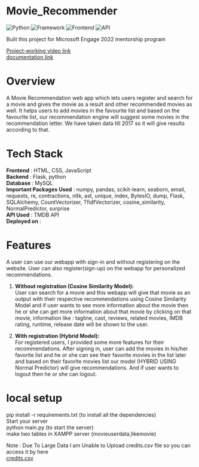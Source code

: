 # Movie_Recommender

![Python](https://img.shields.io/badge/Python-3.8-blueviolet)
![Framework](https://img.shields.io/badge/Framework-Flask-red)
![Frontend](https://img.shields.io/badge/Frontend-HTML/CSS/JS-green)
![API](https://img.shields.io/badge/API-TMDB-fcba03)

Built this project for Microsoft Engage 2022 mentorship program

[Project-working video link](https://www.google.com) <br />
[documentation link](https://docs.google.com/document/d/1lUxrAwOHD4NpXEiNzpjfIm82YD7fBnIbhQVDbYPGP0o/edit?usp=sharing)


# Overview
A Movie Recommendation web app which lets users register and search for a movie and gives the movie as a result and other recommended movies as well. It helps users to add movies in the favourite list and based on the favourite list, our recommendation engine will suggest some movies in the recommendation letter. We have taken data till 2017 so it will give results according to that.


# Tech Stack
<strong>Frontend</strong> : HTML, CSS, JavaScript <br />
<strong>Backend</strong> : Flask, python <br />
<strong>Database</strong> : MySQL <br />
<strong>Important Packages Used</strong> : numpy, pandas, scikit-learn, seaborn, email, requests, re, contractions, nltk, ast, unique, index, BytesIO, dump, Flask, SQLAlchemy, CountVectorizer, TfidfVectorizer, cosine_similarity, NormalPredictor, surprise <br />
<strong>API Used</strong> : TMDB API <br />
<strong>Deployed on</strong> : 



# Features
A user can use our webapp with sign-in and without registering on the website. User can also register(sign-up) on the webapp for personalized recommendations.

1. <strong>Without registration (Cosine Similarity Model): </strong><br />
User can search for a movie and this webapp will give that movie as an output with their respective recommendations using Cosine Similarity Model and if user wants to see more information about the movie then he or she can get more information about that movie by clicking on that movie, information like : tagline, cast, reviews, related movies, IMDB rating, runtime, release date will be shown to the user.

2. <strong>With registration (Hybrid Model): </strong><br />
For registered users, I provided some more features for their recommendations. After signing in, user can add the movies in his/her favorite list and he or she can see their favorite movies in the list later and based on their favorite movies list our model (HYBRID USING Normal Predictor) will give recommendations. And if user wants to logout then he or she can logout.


# local setup
pip install -r requirements.txt (to install all the dependencies) <br />
Start your server <br />
python main.py (to start the server) <br />
make two tables in XAMPP server (movieuserdata,likemovie) <br />


Note : Due To Large Data I am Unable to Upload credits.csv file so you can access it by here <br />
[credits.csv](https://www.kaggle.com/datasets/rounakbanik/the-movies-dataset?select=credits.csv)
